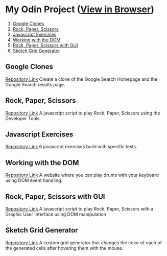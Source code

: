 # My Odin Project ([View in Browser](https://mycroft1891.github.io/my-odin-project/))

1. [Google Clones](#google-clones)
2. [Rock, Paper, Scissors](#rock-paper-scissors)
3. [Javascript Exercises](#javascript-exercises)
4. [Working with the DOM](#working-with-the-dom)
5. [Rock, Paper, Scissors with GUI](#rock-paper-scissors-with-gui)
6. [Sketch Grid Generator](#sketch-grid-generator)


## Google Clones
[Repository Link](https://github.com/Mycroft1891/my-odin-project/tree/master/html-css)
Create a clone of the Google Search Homepage and the Google Search results page.


## Rock, Paper, Scissors
[Repository Link](https://github.com/Mycroft1891/my-odin-project/tree/master/rps)
A javascript script to play Rock, Paper, Scissors using the Developer Tools


## Javascript Exercises
[Repository Link](https://github.com/Mycroft1891/my-odin-project/tree/master/js-exercises)
6 javascript exercises build with specific tests.


## Working with the DOM
[Repository Link](https://github.com/Mycroft1891/my-odin-project/tree/master/dom)
A website where you can play drums with your keyboard using DOM event handling.

## Rock, Paper, Scissors with GUI
[Repository Link](https://github.com/Mycroft1891/my-odin-project/tree/master/rps)
A javascript script to play Rock, Paper, Scissors with a Graphic User Interface using DOM manipulation

## Sketch Grid Generator
[Repository Link](https://github.com/Mycroft1891/my-odin-project/tree/master/sketch)
A custom grid generator that changes the color of each of the generated cells after hovering them with the mouse. 
